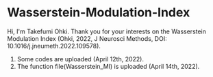 # Wasserstein-Modulation-Index
 Hi, I'm Takefumi Ohki.
 Thank you for your interests on the Wasserstein Modulation Index (Ohki, 2022, J Neurosci Methods, DOI: 10.1016/j.jneumeth.2022.109578).
 
 1.  Some codes are uploaded (April 12th, 2022).
 2.  The function file(Wasserstein_MI) is uploaded (April 14th, 2022).
 
